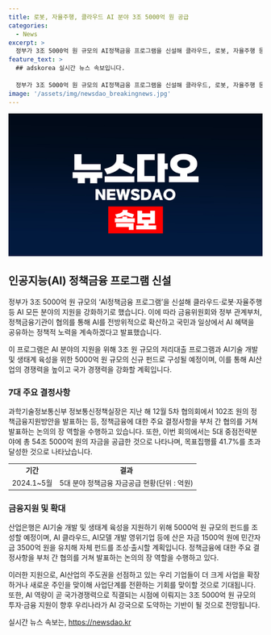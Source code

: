 ```yaml
---
title: 로봇, 자율주행, 클라우드 AI 분야 3조 5000억 원 공급
categories:
  - News
excerpt: >
  정부가 3조 5000억 원 규모의 AI정책금융 프로그램을 신설해 클라우드, 로봇, 자율주행 등 AI 모든 분야의 지원을 강화했다. 금융위원회는 정부 및 정책금융기관과 함께 제7차 정책금융지원협의회를 개최하여 AI 확산과 국민 혜택을 위한 정책적 노력을 발표했다. 산은은 3조 원 규모의 저리대출 프로그램과 5000억 원 규모의 신규 펀드를 출시한다. 5대 중점전략분야에 54조 5000억 원의 자금을 공급하여 목표집행률 41.7%를 초과 달성했다. 이번 AI 분야의 자금 지원 방안은 AI산업 경쟁력 및 자금 수요를 고려한 것이며, 산은은 AI 분야에 초격차산업지원프로그램 내 AI분야를 신설하여 자금을 공급할 예정이다.
feature_text: >
  ## adskorea 실시간 뉴스 속보입니다.

  정부가 3조 5000억 원 규모의 AI정책금융 프로그램을 신설해 클라우드, 로봇, 자율주행 등 AI 모든 분야의 지원을 강화했다. 금융위원회는 정부 및 정책금융기관과 함께 제7차 정책금융지원협의회를 개최하여 AI 확산과 국민 혜택을 위한 정책적 노력을 발표했다. 산은은 3조 원 규모의 저리대출 프로그램과 5000억 원 규모의 신규 펀드를 출시한다. 5대 중점전략분야에 54조 5000억 원의 자금을 공급하여 목표집행률 41.7%를 초과 달성했다. 이번 AI 분야의 자금 지원 방안은 AI산업 경쟁력 및 자금 수요를 고려한 것이며, 산은은 AI 분야에 초격차산업지원프로그램 내 AI분야를 신설하여 자금을 공급할 예정이다.
image: '/assets/img/newsdao_breakingnews.jpg'
---
```


<p><img src="/assets/img/newsdao_breakingnews.jpg" alt="adskorea 속보" /></p>

<h2 data-ke-size="size26">인공지능(AI) 정책금융 프로그램 신설</h2>

<p data-ke-size="size16">정부가 3조 5000억 원 규모의 ‘AI정책금융 프로그램’을 신설해 클라우드·로봇·자율주행 등 AI 모든 분야의 지원을 강화하기로 했습니다. 이에 따라 금융위원회와 정부 관계부처, 정책금융기관이 협의를 통해 AI를 전방위적으로 확산하고 국민과 일상에서 AI 혜택을 공유하는 정책적 노력을 계속하겠다고 발표했습니다.</p>

<p data-ke-size="size16">이 프로그램은 AI 분야의 지원을 위해 3조 원 규모의 저리대출 프로그램과 AI기술 개발 및 생태계 육성을 위한 5000억 원 규모의 신규 펀드로 구성될 예정이며, 이를 통해 AI산업의 경쟁력을 높이고 국가 경쟁력을 강화할 계획입니다.</p>

<h3 data-ke-size="size24">7대 주요 결정사항</h3>

<p data-ke-size="size16">과학기술정보통신부 정보통신정책실장은 지난 해 12월 5차 협의회에서 102조 원의 정책금융지원방안을 발표하는 등, 정책금융에 대한 주요 결정사항을 부처 간 협의를 거쳐 발표하는 논의의 장 역할을 수행하고 있습니다. 또한, 이번 회의에서는 5대 중점전략분야에 총 54조 5000억 원의 자금을 공급한 것으로 나타나며, 목표집행률 41.7%를 초과 달성한 것으로 나타났습니다.</p>

<table>
  <tr>
    <td style="text-align: center; height: 17px;"><b>기간</b></td>
    <td style="text-align: center; height: 17px;"><b>결과</b></td>
  </tr>
  <tr>
    <td style="text-align: center; height: 17px;">2024.1~5월</td>
    <td style="text-align: center; height: 17px;">5대 분야 정책금융 자금공급 현황(단위 : 억원)</td>
  </tr>
</table>

<h3 data-ke-size="size24">금융지원 및 확대</h3>

<p data-ke-size="size16">산업은행은 AI기술 개발 및 생태계 육성을 지원하기 위해 5000억 원 규모의 펀드를 조성할 예정이며, AI 클라우드, AI모델 개발 영위기업 등에 산은 자금 1500억 원에 민간자금 3500억 원을 유치해 자체 펀드를 조성·출시할 계획입니다. 정책금융에 대한 주요 결정사항을 부처 간 협의를 거쳐 발표하는 논의의 장 역할을 수행하고 있다.</p>

<p data-ke-size="size16">이러한 지원으로, AI산업의 주도권을 선점하고 있는 우리 기업들이 더 크게 사업을 확장하거나 새로운 주인을 맞이해 사업단계를 전환하는 기회를 맞이할 것으로 기대됩니다. 또한, AI 역량이 곧 국가경쟁력으로 직결되는 시점에 이뤄지는 3조 5000억 원 규모의 투자·금융 지원이 향후 우리나라가 AI 강국으로 도약하는 기반이 될 것으로 전망됩니다.</p>
실시간 뉴스 속보는, <a href="https://newsdao.kr" rel="dofollow">https://newsdao.kr</a>


